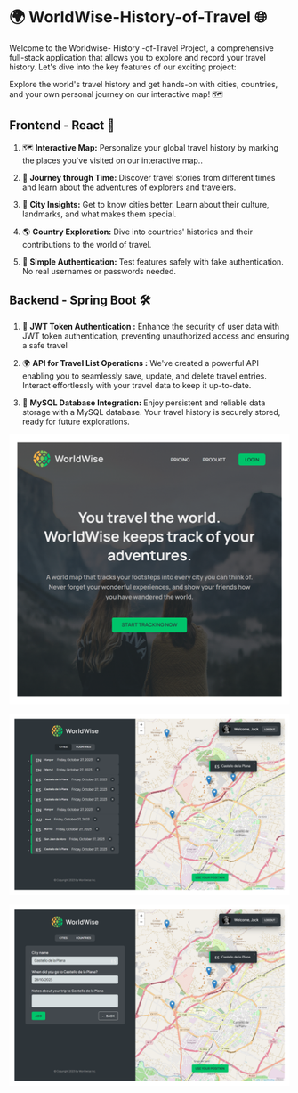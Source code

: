 # 🌍  WorldWise-History-of-Travel 🌐
Welcome to the Worldwise- History -of-Travel Project, a comprehensive full-stack application that allows you to explore and record your travel history. Let's dive into the key features of our exciting project:


Explore the world's travel history and get hands-on with cities, countries, and your own personal journey on our interactive map! 🗺️

##  Frontend - React 🚀

1. 🗺️ **Interactive Map:** Personalize your global travel history by marking the places you've visited on our interactive map..

2. 📆 **Journey through Time:** Discover travel stories from different times and learn about the adventures of explorers and travelers.

3. 🌆 **City Insights:** Get to know cities better. Learn about their culture, landmarks, and what makes them special.

4. 🌎 **Country Exploration:** Dive into countries' histories and their contributions to the world of travel.

5. 🔐 **Simple Authentication:** Test features safely with fake authentication. No real usernames or passwords needed.


##  Backend - Spring Boot 🛠️

1. 🔐 **JWT Token Authentication :** Enhance the security of user data with JWT token authentication, preventing unauthorized access and ensuring a safe travel 

2. 🌍 **API for Travel List Operations :** We've created a powerful API enabling you to seamlessly save, update, and delete travel entries. Interact effortlessly with your travel data to keep it up-to-date.

3. 🌆 **MySQL Database Integration:**  Enjoy persistent and reliable data storage with a MySQL database. Your travel history is securely stored, ready for future explorations.



  ![Home Page](public/localhost_5173_.png)

![citylist](public/citylist1.png)

![cityform](public/cityform.png)





